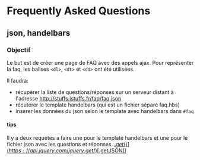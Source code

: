 # Frequently Asked Questions

## json, handelbars

### Objectif
Le but est de créer une page de FAQ avec des appels ajax.
Pour représenter la faq, les balises `<dl>`, `<dt>` et `<dd>` ont été utilisées.

Il faudra:
- récupérer la liste de questions/réponses sur un serveur distant à l'adresse http://stuffs.istuffs.fr/faq/faq.json
- récutérer le template handelbars (qui est un fichier séparé faq.hbs)
- inserer les données du json selon le template avec handelbars dans `#faq`


#### tips

Il y a deux requetes a faire une pour le template handelbars et une pour le fichier json avec les questions et réponses.
[$.get()](https://api.jquery.com/jquery.get/)
[$.getJSON()](https://api.jquery.com/jQuery.getJSON/)
